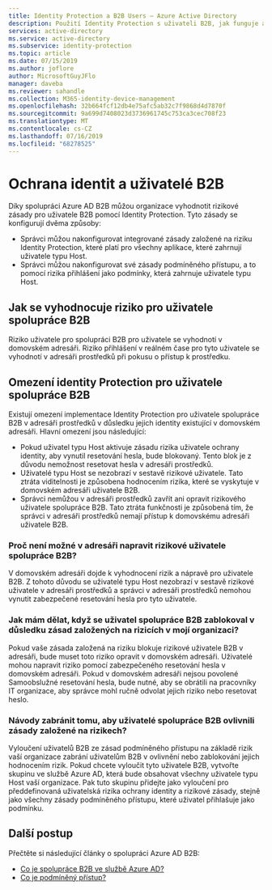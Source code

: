 ```yaml
---
title: Identity Protection a B2B Users – Azure Active Directory
description: Použití Identity Protection s uživateli B2B, jak funguje a známá omezení
services: active-directory
ms.service: active-directory
ms.subservice: identity-protection
ms.topic: article
ms.date: 07/15/2019
ms.author: joflore
author: MicrosoftGuyJFlo
manager: daveba
ms.reviewer: sahandle
ms.collection: M365-identity-device-management
ms.openlocfilehash: 32b664fcf12db4e75afc5ab32c7f9868d4d7870f
ms.sourcegitcommit: 9a699d7408023d3736961745c753ca3cec708f23
ms.translationtype: MT
ms.contentlocale: cs-CZ
ms.lasthandoff: 07/16/2019
ms.locfileid: "68278525"
---
```

# <a name="identity-protection-and-b2b-users"></a>Ochrana identit a uživatelé B2B

Díky spolupráci Azure AD B2B můžou organizace vyhodnotit rizikové zásady pro uživatele B2B pomocí Identity Protection. Tyto zásady se konfigurují dvěma způsoby:

- Správci můžou nakonfigurovat integrované zásady založené na riziku Identity Protection, které platí pro všechny aplikace, které zahrnují uživatele typu Host.
- Správci můžou nakonfigurovat své zásady podmíněného přístupu, a to pomocí rizika přihlášení jako podmínky, která zahrnuje uživatele typu Host.

## <a name="how-is-risk-evaluated-for-b2b-collaboration-users"></a>Jak se vyhodnocuje riziko pro uživatele spolupráce B2B

Riziko uživatele pro spolupráci B2B pro uživatele se vyhodnotí v domovském adresáři. Riziko přihlášení v reálném čase pro tyto uživatele se vyhodnotí v adresáři prostředků při pokusu o přístup k prostředku.

## <a name="limitations-of-identity-protection-for-b2b-collaboration-users"></a>Omezení identity Protection pro uživatele spolupráce B2B

Existují omezení implementace Identity Protection pro uživatele spolupráce B2B v adresáři prostředků v důsledku jejich identity existující v domovském adresáři. Hlavní omezení jsou následující:

- Pokud uživatel typu Host aktivuje zásadu rizika uživatele ochrany identity, aby vynutil resetování hesla, bude blokovaný. Tento blok je z důvodu nemožnost resetovat hesla v adresáři prostředků.
- Uživatelé typu Host se nezobrazí v sestavě rizikové uživatele. Tato ztráta viditelnosti je způsobena hodnocením rizika, které se vyskytuje v domovském adresáři uživatele B2B.
- Správci nemůžou v adresáři prostředků zavřít ani opravit rizikového uživatele spolupráce B2B. Tato ztráta funkčnosti je způsobená tím, že správci v adresáři prostředků nemají přístup k domovskému adresáři uživatele B2B.

### <a name="why-cant-i-remediate-risky-b2b-collaboration-users-in-my-directory"></a>Proč není možné v adresáři napravit rizikové uživatele spolupráce B2B?

V domovském adresáři dojde k vyhodnocení rizik a nápravě pro uživatele B2B. Z tohoto důvodu se uživatelé typu Host nezobrazí v sestavě rizikové uživatele v adresáři prostředků a správci v adresáři prostředků nemohou vynutit zabezpečené resetování hesla pro tyto uživatele.

### <a name="what-do-i-do-if-a-b2b-collaboration-user-was-blocked-due-to-a-risk-based-policy-in-my-organization"></a>Jak mám dělat, když se uživatel spolupráce B2B zablokoval v důsledku zásad založených na rizicích v mojí organizaci?

Pokud vaše zásada založená na riziku blokuje rizikové uživatele B2B v adresáři, bude muset toto riziko opravit v domovském adresáři. Uživatelé mohou napravit riziko pomocí zabezpečeného resetování hesla v domovském adresáři. Pokud v domovském adresáři nejsou povolené Samoobslužné resetování hesla, bude nutné, aby se obrátili na pracovníky IT organizace, aby správce mohl ručně odvolat jejich riziko nebo resetovat heslo.

### <a name="how-do-i-prevent-b2b-collaboration-users-from-being-impacted-by-risk-based-policies"></a>Návody zabránit tomu, aby uživatelé spolupráce B2B ovlivnili zásady založené na rizikech?

Vyloučení uživatelů B2B ze zásad podmíněného přístupu na základě rizik vaší organizace zabrání uživatelům B2B v ovlivnění nebo zablokování jejich hodnocením rizik. Pokud chcete vyloučit tyto uživatele B2B, vytvořte skupinu ve službě Azure AD, která bude obsahovat všechny uživatele typu Host vaší organizace. Pak tuto skupinu přidejte jako vyloučení pro předdefinovaná uživatelská rizika ochrany identity a rizikové zásady, stejně jako všechny zásady podmíněného přístupu, které uživatel přihlašuje jako podmínku.

## <a name="next-steps"></a>Další postup

Přečtěte si následující články o spolupráci Azure AD B2B:

- [Co je spolupráce B2B ve službě Azure AD?](../b2b/what-is-b2b.md)
- [Co je podmíněný přístup?](../conditional-access/overview.md)
